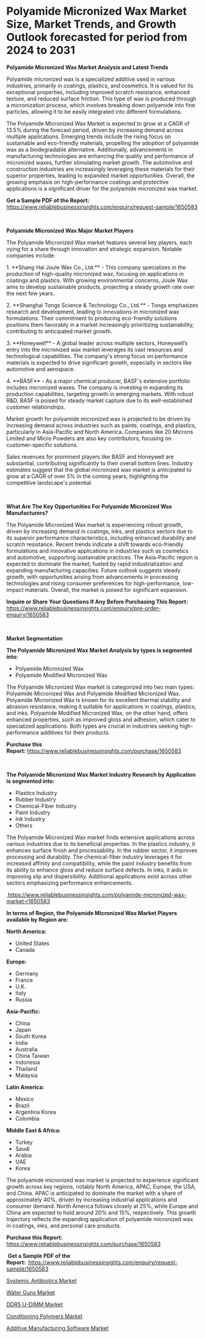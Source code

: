 <p><h1>Polyamide Micronized Wax Market Size, Market Trends, and Growth Outlook forecasted for period from 2024 to 2031</h1></p><p><strong>Polyamide Micronized Wax Market Analysis and Latest Trends</strong></p>
<p><p>Polyamide micronized wax is a specialized additive used in various industries, primarily in coatings, plastics, and cosmetics. It is valued for its exceptional properties, including improved scratch resistance, enhanced texture, and reduced surface friction. This type of wax is produced through a micronization process, which involves breaking down polyamide into fine particles, allowing it to be easily integrated into different formulations.</p><p>The Polyamide Micronized Wax Market is expected to grow at a CAGR of 13.5% during the forecast period, driven by increasing demand across multiple applications. Emerging trends include the rising focus on sustainable and eco-friendly materials, propelling the adoption of polyamide wax as a biodegradable alternative. Additionally, advancements in manufacturing technologies are enhancing the quality and performance of micronized waxes, further stimulating market growth. The automotive and construction industries are increasingly leveraging these materials for their superior properties, leading to expanded market opportunities. Overall, the growing emphasis on high-performance coatings and protective applications is a significant driver for the polyamide micronized wax market.</p></p>
<p><strong>Get a Sample PDF of the Report:&nbsp;</strong> <a href="https://www.reliablebusinessinsights.com/enquiry/request-sample/1650583?utm_campaign=62&utm_medium=2&utm_source=Github&utm_content=ia&utm_term=26092024&utm_id=polyamide-micronized-wax">https://www.reliablebusinessinsights.com/enquiry/request-sample/1650583</a></p>
<p>&nbsp;</p>
<p><strong>Polyamide Micronized Wax Major Market Players</strong></p>
<p><p>The Polyamide Micronized Wax market features several key players, each vying for a share through innovation and strategic expansion. Notable companies include:</p><p>1. **Shang Hai Joule Wax Co., Ltd.** - This company specializes in the production of high-quality micronized wax, focusing on applications in coatings and plastics. With growing environmental concerns, Joule Wax aims to develop sustainable products, projecting a steady growth rate over the next few years.</p><p>2. **Shanghai Tongs Science & Technology Co., Ltd.** - Tongs emphasizes research and development, leading to innovations in micronized wax formulations. Their commitment to producing eco-friendly solutions positions them favorably in a market increasingly prioritizing sustainability, contributing to anticipated market growth.</p><p>3. **Honeywell** - A global leader across multiple sectors, Honeywell’s entry into the micronized wax market leverages its vast resources and technological capabilities. The company's strong focus on performance materials is expected to drive significant growth, especially in sectors like automotive and aerospace.</p><p>4. **BASF** - As a major chemical producer, BASF's extensive portfolio includes micronized waxes. The company is investing in expanding its production capabilities, targeting growth in emerging markets. With robust R&D, BASF is poised for steady market capture due to its well-established customer relationships.</p><p>Market growth for polyamide micronized wax is projected to be driven by increasing demand across industries such as paints, coatings, and plastics, particularly in Asia-Pacific and North America. Companies like 20 Microns Limited and Micro Powders are also key contributors, focusing on customer-specific solutions.</p><p>Sales revenues for prominent players like BASF and Honeywell are substantial, contributing significantly to their overall bottom lines. Industry estimates suggest that the global micronized wax market is anticipated to grow at a CAGR of over 5% in the coming years, highlighting the competitive landscape's potential.</p></p>
<p>&nbsp;</p>
<p><strong>What Are The Key Opportunities For Polyamide Micronized Wax Manufacturers?</strong></p>
<p><p>The Polyamide Micronized Wax market is experiencing robust growth, driven by increasing demand in coatings, inks, and plastics sectors due to its superior performance characteristics, including enhanced durability and scratch resistance. Recent trends indicate a shift towards eco-friendly formulations and innovative applications in industries such as cosmetics and automotive, supporting sustainable practices. The Asia-Pacific region is expected to dominate the market, fueled by rapid industrialization and expanding manufacturing capacities. Future outlook suggests steady growth, with opportunities arising from advancements in processing technologies and rising consumer preferences for high-performance, low-impact materials. Overall, the market is poised for significant expansion.</p></p>
<p><strong>Inquire or Share Your Questions If Any Before Purchasing This Report:</strong> <a href="https://www.reliablebusinessinsights.com/enquiry/pre-order-enquiry/1650583?utm_campaign=62&utm_medium=2&utm_source=Github&utm_content=ia&utm_term=26092024&utm_id=polyamide-micronized-wax">https://www.reliablebusinessinsights.com/enquiry/pre-order-enquiry/1650583</a></p>
<p>&nbsp;</p>
<p><strong>Market Segmentation</strong></p>
<p><strong>The Polyamide Micronized Wax Market Analysis by types is segmented into:</strong></p>
<p><ul><li>Polyamide Micronized Wax</li><li>Polyamide Modified Micronized Wax</li></ul></p>
<p><p>The Polyamide Micronized Wax market is categorized into two main types: Polyamide Micronized Wax and Polyamide Modified Micronized Wax. Polyamide Micronized Wax is known for its excellent thermal stability and abrasion resistance, making it suitable for applications in coatings, plastics, and inks. Polyamide Modified Micronized Wax, on the other hand, offers enhanced properties, such as improved gloss and adhesion, which cater to specialized applications. Both types are crucial in industries seeking high-performance additives for their products.</p></p>
<p><strong>Purchase this Report:&nbsp;</strong><a href="https://www.reliablebusinessinsights.com/purchase/1650583?utm_campaign=62&utm_medium=2&utm_source=Github&utm_content=ia&utm_term=26092024&utm_id=polyamide-micronized-wax">https://www.reliablebusinessinsights.com/purchase/1650583</a></p>
<p>&nbsp;</p>
<p><strong>The Polyamide Micronized Wax Market Industry Research by Application is segmented into:</strong></p>
<p><ul><li>Plastics Industry</li><li>Rubber Industry</li><li>Chemical-Fiber Industry</li><li>Paint Industry</li><li>Ink Industry</li><li>Others</li></ul></p>
<p><p>The Polyamide Micronized Wax market finds extensive applications across various industries due to its beneficial properties. In the plastics industry, it enhances surface finish and processability. In the rubber sector, it improves processing and durability. The chemical-fiber industry leverages it for increased affinity and compatibility, while the paint industry benefits from its ability to enhance gloss and reduce surface defects. In inks, it aids in improving slip and dispersibility. Additional applications exist across other sectors emphasizing performance enhancements.</p></p>
<p><a href="https://www.reliablebusinessinsights.com/polyamide-micronized-wax-market-r1650583?utm_campaign=62&utm_medium=2&utm_source=Github&utm_content=ia&utm_term=26092024&utm_id=polyamide-micronized-wax">&nbsp;https://www.reliablebusinessinsights.com/polyamide-micronized-wax-market-r1650583</a></p>
<p><strong>In terms of Region, the Polyamide Micronized Wax Market Players available by Region are:</strong></p>
<p>
    <p> <strong> North America: </strong>
        <ul>
            <li>United States</li>
            <li>Canada</li>
        </ul>
        </p> 
    <p> <strong> Europe: </strong>
        <ul>
            <li>Germany</li>
            <li>France</li>
            <li>U.K.</li>
            <li>Italy</li>
            <li>Russia</li>
        </ul>
        </p> 
    <p> <strong> Asia-Pacific: </strong>
        <ul>
            <li>China</li>
            <li>Japan</li>
            <li>South Korea</li>
            <li>India</li>
            <li>Australia</li>
            <li>China Taiwan</li>
            <li>Indonesia</li>
            <li>Thailand</li>
            <li>Malaysia</li>
        </ul>
        </p> 
    <p> <strong> Latin America: </strong>
        <ul>
            <li>Mexico</li>
            <li>Brazil</li>
            <li>Argentina Korea</li>
            <li>Colombia</li>
        </ul>
        </p> 
    <p> <strong> Middle East & Africa: </strong>
        <ul>
            <li>Turkey</li>
            <li>Saudi</li>
            <li>Arabia</li>
            <li>UAE</li>
            <li>Korea</li>
        </ul>
    </p>
    </p>
<p><p>The polyamide micronized wax market is projected to experience significant growth across key regions, notably North America, APAC, Europe, the USA, and China. APAC is anticipated to dominate the market with a share of approximately 40%, driven by increasing industrial applications and consumer demand. North America follows closely at 25%, while Europe and China are expected to hold around 20% and 15%, respectively. This growth trajectory reflects the expanding application of polyamide micronized wax in coatings, inks, and personal care products.</p></p>
<p><strong>Purchase this Report: </strong><a href="https://www.reliablebusinessinsights.com/purchase/1650583?utm_campaign=62&utm_medium=2&utm_source=Github&utm_content=ia&utm_term=26092024&utm_id=polyamide-micronized-wax">https://www.reliablebusinessinsights.com/purchase/1650583</a></p>
<p>&nbsp;<strong>Get a Sample PDF of the Report:&nbsp;&nbsp;</strong><a href="https://www.reliablebusinessinsights.com/enquiry/request-sample/1650583?utm_campaign=62&utm_medium=2&utm_source=Github&utm_content=ia&utm_term=26092024&utm_id=polyamide-micronized-wax">https://www.reliablebusinessinsights.com/enquiry/request-sample/1650583</a></p>
<p><strong></strong></p>
<p><p><a href="https://www.linkedin.com/pulse/global-perspectives-systemic-antibiotics-market-trends-forecast-9eyac?trackingId=dcsnwoPbQUSmdaihzsPvGQ%3D%3D&utm_campaign=62&utm_medium=2&utm_source=Github&utm_content=ia&utm_term=26092024&utm_id=polyamide-micronized-wax">Systemic Antibiotics Market</a></p><p><a href="https://issuu.com/reportprime-2/docs/water-guns-market-size-2030.pptx_f320a73d09a71d?utm_campaign=62&utm_medium=2&utm_source=Github&utm_content=ia&utm_term=26092024&utm_id=polyamide-micronized-wax">Water Guns Market</a></p><p><a href="https://github.com/JudyWalsh475/Market-Research-Report-List-1/blob/main/ddr5-u-dimm-market.md?utm_campaign=62&utm_medium=2&utm_source=Github&utm_content=ia&utm_term=26092024&utm_id=polyamide-micronized-wax">DDR5 U-DIMM Market</a></p><p><a href="https://issuu.com/reportprime-2/docs/conditioning-polymers-market-size-2_636416dd16cfb4?utm_campaign=62&utm_medium=2&utm_source=Github&utm_content=ia&utm_term=26092024&utm_id=polyamide-micronized-wax">Conditioning Polymers Market</a></p><p><a href="https://www.linkedin.com/pulse/additive-manufacturing-software-market-global-trends-forecast-8ckgc?utm_campaign=62&utm_medium=2&utm_source=Github&utm_content=ia&utm_term=26092024&utm_id=polyamide-micronized-wax">Additive Manufacturing Software Market</a></p></p>